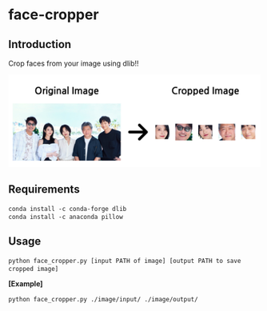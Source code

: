 # face-cropper

## Introduction
Crop faces from your image using dlib!!

![Crop-faces](main.png)
## Requirements
```
conda install -c conda-forge dlib
conda install -c anaconda pillow
```
## Usage 
```
python face_cropper.py [input PATH of image] [output PATH to save cropped image]
```

**[Example]**
```
python face_cropper.py ./image/input/ ./image/output/
```
